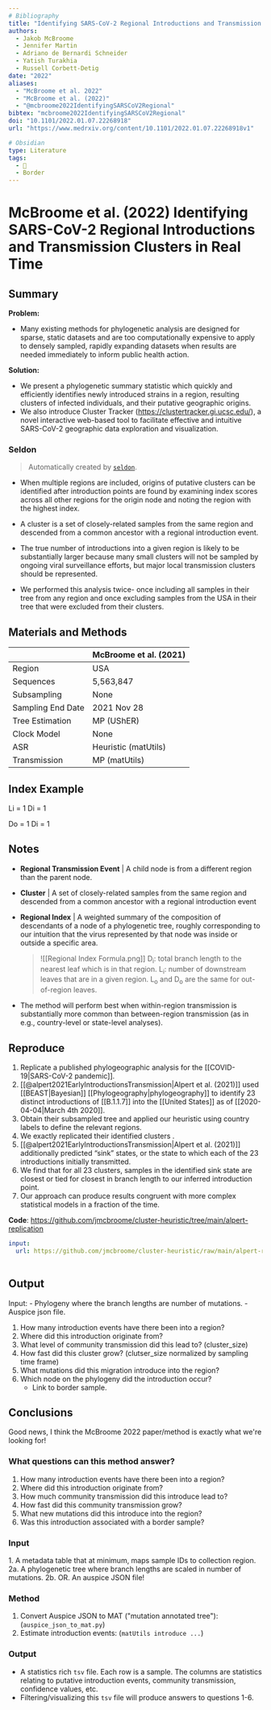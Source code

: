 ```yaml
---
# Bibliography
title: "Identifying SARS-CoV-2 Regional Introductions and Transmission Clusters in Real Time"
authors: 
  - Jakob McBroome
  - Jennifer Martin
  - Adriano de Bernardi Schneider
  - Yatish Turakhia
  - Russell Corbett-Detig
date: "2022"
aliases: 
  - "McBroome et al. 2022"
  - "McBroome et al. (2022)"
  - "@mcbroome2022IdentifyingSARSCoV2Regional"
bibtex: "mcbroome2022IdentifyingSARSCoV2Regional"
doi: "10.1101/2022.01.07.22268918"
url: "https://www.medrxiv.org/content/10.1101/2022.01.07.22268918v1"

# Obsidian
type: Literature
tags: 
  - 📰
  - Border
---
```


# McBroome et al. (2022) Identifying SARS-CoV-2 Regional Introductions and Transmission Clusters in Real Time


## Summary

**Problem:** 
- Many existing methods for phylogenetic analysis are designed for sparse, static datasets and are too computationally expensive to apply to densely sampled, rapidly expanding datasets when results are needed immediately to inform public health action.

**Solution:** 
- We present a phylogenetic summary statistic which quickly and efficiently identifies newly introduced strains in a region, resulting clusters of infected individuals, and their putative geographic origins.
- We also introduce Cluster Tracker (https://clustertracker.gi.ucsc.edu/), a novel
interactive web-based tool to facilitate effective and intuitive SARS-CoV-2 geographic data
exploration and visualization.

### Seldon

> Automatically created by [`seldon`](https://github.com/ktmeaton/seldon).

- When multiple regions are included, origins of putative clusters can be identified after introduction points are found by examining index scores across all other regions for the origin node and noting the region with the highest index.

- A cluster is a set of closely-related samples from the same region and descended from a common ancestor with a regional introduction event.

- The true number of introductions into a given region is likely to be substantially larger because many small clusters will not be sampled by ongoing viral surveillance efforts, but major local transmission clusters should be represented.

- We performed this analysis twice- once including all samples in their tree from any region and once excluding samples from the USA in their tree that were excluded from their clusters.

## Materials and Methods

|                   | McBroome et al. (2021) |
| ----------------- | ---------------------- |
| Region            | USA                    |
| Sequences         | 5,563,847              |
| Subsampling       | None                   |
| Sampling End Date | 2021 Nov 28            |
| Tree Estimation   | MP (UShER)             |
| Clock Model       | None                   |
| ASR               | Heuristic (matUtils)   | 
| Transmission      | MP (matUtils)          |

## Index Example

Li = 1
Di  = 1

Do = 1
Di = 1

## Notes

- **Regional Transmission Event** | A child node is from a different region than the parent node.
- **Cluster** | A set of closely-related samples from the same region and descended from a common ancestor with a regional introduction event
- **Regional Index** | A weighted summary of the composition of descendants of a node of a phylogenetic tree, roughly corresponding to our intuition that the virus represented by that node was inside or outside a specific area.
	> ![[Regional Index Formula.png]]
	> D<sub>i</sub>: total branch length to the nearest leaf which is in that region. 
	> L<sub>i</sub>: number of downstream leaves that are in a given region.
	> L<sub>o</sub> and D<sub>o</sub> are the same for out-of-region leaves.


- The method will perform best when within-region transmission is substantially more common than between-region transmission (as in e.g., country-level or state-level analyses).
	
## Reproduce

1. Replicate a published phylogeographic analysis for the [[COVID-19|SARS-CoV-2 pandemic]].
2. [[@alpert2021EarlyIntroductionsTransmission|Alpert et al. (2021)]] used [[BEAST|Bayesian]] [[Phylogeography|phylogeography]] to identify 23 distinct introductions of
[[B.1.1.7]] into the [[United States]] as of [[2020-04-04|March 4th 2020]]. 
3. Obtain their subsampled tree and applied our heuristic using country labels to define the relevant regions. 
4. We exactly replicated their identified clusters . 
5. [[@alpert2021EarlyIntroductionsTransmission|Alpert et al. (2021)]] additionally predicted “sink” states, or the state to which each of the 23 introductions initially transmitted. 
6. We find that for all 23 clusters, samples in the identified sink state are closest or
tied for closest in branch length to our inferred introduction point. 
7. Our approach can produce results congruent with more complex statistical models in a fraction of
the time.


**Code**: <https://github.com/jmcbroome/cluster-heuristic/tree/main/alpert-replication>

```yaml
input:
  url: https://github.com/jmcbroome/cluster-heuristic/raw/main/alpert-replication/CT-SARS-CoV-2_paper5.json
  
```


## Output

Input:
	- Phylogeny where the branch lengths are number of mutations.
	- Auspice json file.

1. How many introduction events have there been into a region?
2. Where did this introduction originate from?
3. What level of community transmission did this lead to? (cluster_size)
4. How fast did this cluster grow? (clutser_size normalized by sampling time frame)
5. What mutations did this migration introduce into the region?
6. Which node on the phylogeny did the introduction occur?
	- Link to border sample.

## Conclusions

Good news, I think the McBroome 2022 paper/method is exactly what we're looking for!

### What questions can this method answer?
1. How many introduction events have there been into a region?
1. Where did this introduction originate from?
1. How much community transmission did this introduce lead to?
1. How fast did this community transmission grow?
1. What new mutations did this introduce into the region?
1. Was this introduction associated with a border sample?

### Input
1\. A metadata table that at minimum, maps sample IDs to collection region.
2a. A phylogenetic tree where branch lengths are scaled in number of mutations.
2b. OR. An auspice JSON file!

### Method
1. Convert Auspice JSON to MAT ("mutation annotated tree"): (`auspice_json_to_mat.py`)
1. Estimate introduction events: (`matUtils introduce ...`)

### Output
- A statistics rich `tsv` file. Each row is a sample. The columns are statistics relating to putative introduction events, community transmission, confidence values, etc.
- Filtering/visualizing this `tsv` file will produce answers to questions 1-6.